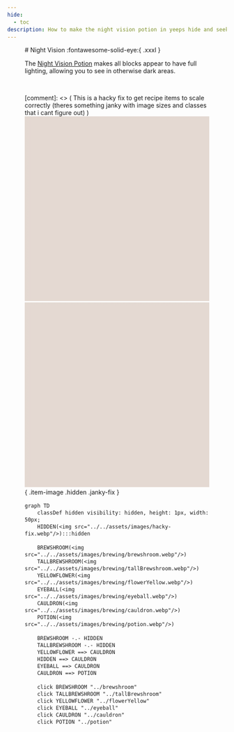 ```yaml
---
hide:
  - toc
description: How to make the night vision potion in yeeps hide and seek
---
```

<figure markdown="1">
# Night Vision
:fontawesome-solid-eye:{ .xxxl }

The [Night Vision Potion](../brewing/nightVision.md) makes all blocks appear to have full lighting, allowing you to see in otherwise dark areas.

<br />

[comment]: <> ( This is a hacky fix to get recipe items to scale correctly (theres something janky with image sizes and classes that i cant figure out) )
<img src="../../assets/images/hacky-fix.webp" class="item-image hidden janky-fix">
![hacky_fix](../assets/images/hacky-fix.webp){ .item-image .hidden .janky-fix }
```mermaid
graph TD
    classDef hidden visibility: hidden, height: 1px, width: 50px;
    HIDDEN(<img src="../../assets/images/hacky-fix.webp"/>):::hidden

    BREWSHROOM(<img src="../../assets/images/brewing/brewshroom.webp"/>)
    TALLBREWSHROOM(<img src="../../assets/images/brewing/tallBrewshroom.webp"/>)
    YELLOWFLOWER(<img src="../../assets/images/brewing/flowerYellow.webp"/>)
    EYEBALL(<img src="../../assets/images/brewing/eyeball.webp"/>)
    CAULDRON(<img src="../../assets/images/brewing/cauldron.webp"/>)
    POTION(<img src="../../assets/images/brewing/potion.webp"/>)

    BREWSHROOM -.- HIDDEN
    TALLBREWSHROOM -.- HIDDEN
    YELLOWFLOWER ==> CAULDRON
    HIDDEN ==> CAULDRON
    EYEBALL ==> CAULDRON
    CAULDRON ==> POTION

    click BREWSHROOM "../brewshroom"
    click TALLBREWSHROOM "../tallBrewshroom"
    click YELLOWFLOWER "../flowerYellow"
    click EYEBALL "../eyeball"
    click CAULDRON "../cauldron"
    click POTION "../potion"
```
</figure>